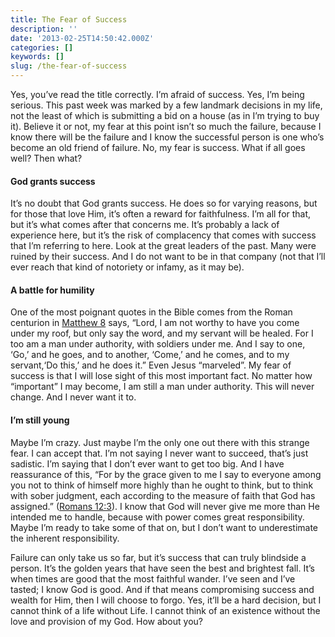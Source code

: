 ```yaml
---
title: The Fear of Success
description: ''
date: '2013-02-25T14:50:42.000Z'
categories: []
keywords: []
slug: /the-fear-of-success
---
```


Yes, you’ve read the title correctly. I’m afraid of success. Yes, I’m being serious. This past week was marked by a few landmark decisions in my life, not the least of which is submitting a bid on a house (as in I’m trying to buy it). Believe it or not, my fear at this point isn’t so much the failure, because I know there will be the failure and I know the successful person is one who’s become an old friend of failure. No, my fear is success. What if all goes well? Then what?

#### God grants success

It’s no doubt that God grants success. He does so for varying reasons, but for those that love Him, it’s often a reward for faithfulness. I’m all for that, but it’s what comes after that concerns me. It’s probably a lack of experience here, but it’s the risk of complacency that comes with success that I’m referring to here. Look at the great leaders of the past. Many were ruined by their success. And I do not want to be in that company (not that I’ll ever reach that kind of notoriety or infamy, as it may be).

#### A battle for humility

One of the most poignant quotes in the Bible comes from the Roman centurion in [Matthew 8](http://www.biblegateway.com/passage/?search=Matthew%208:8-10&version=ESV "Matthew 8:8-10") says, “Lord, I am not worthy to have you come under my roof, but only say the word, and my servant will be healed. For I too am a man under authority, with soldiers under me. And I say to one, ‘Go,’ and he goes, and to another, ‘Come,’ and he comes, and to my servant,‘Do this,’ and he does it.” Even Jesus “marveled”. My fear of success is that I will lose sight of this most important fact. No matter how “important” I may become, I am still a man under authority. This will never change. And I never want it to.

#### I’m still young

Maybe I’m crazy. Just maybe I’m the only one out there with this strange fear. I can accept that. I’m not saying I never want to succeed, that’s just sadistic. I’m saying that I don’t ever want to get too big. And I have reassurance of this, “For by the grace given to me I say to everyone among you not to think of himself more highly than he ought to think, but to think with sober judgment, each according to the measure of faith that God has assigned.” ([Romans 12:3](http://www.biblegateway.com/passage/?search=Romans%2012:3&version=ESV "Romans 12:3")). I know that God will never give me more than He intended me to handle, because with power comes great responsibility. Maybe I’m ready to take some of that on, but I don’t want to underestimate the inherent responsibility.

Failure can only take us so far, but it’s success that can truly blindside a person. It’s the golden years that have seen the best and brightest fall. It’s when times are good that the most faithful wander. I’ve seen and I’ve tasted; I know God is good. And if that means compromising success and wealth for Him, then I will choose to forgo. Yes, it’ll be a hard decision, but I cannot think of a life without Life. I cannot think of an existence without the love and provision of my God. How about you?